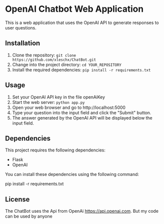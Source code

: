 # OpenAI Chatbot Web Application

This is a web application that uses the OpenAI API to generate responses to user questions.

## Installation

1. Clone the repository: `git clone https://github.com/xleschx/ChatBot.git`
2. Change into the project directory: `cd YOUR_REPOSITORY`
3. Install the required dependencies: `pip install -r requirements.txt`

## Usage

1. Set your OpenAI API key in the file openAiKey
2. Start the web server: `python app.py`
3. Open your web browser and go to http://localhost:5000
4. Type your question into the input field and click the "Submit" button.
5. The answer generated by the OpenAI API will be displayed below the input field.

## Dependencies

This project requires the following dependencies:

- Flask
- OpenAI

You can install these dependencies using the following command:

pip install -r requirements.txt

## License

The ChatBot uses the Api from OpenAi https://api.openai.com. But my code can be used by anyone 